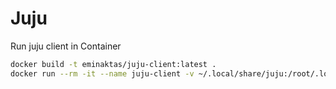 # Juju

Run juju client in Container

```bash
docker build -t eminaktas/juju-client:latest .
docker run --rm -it --name juju-client -v ~/.local/share/juju:/root/.local/share/juju eminaktas/juju-client:latest bash
```
